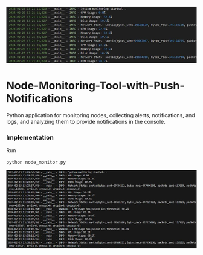 ![node monitor](./images/image.JPG)
# Node-Monitoring-Tool-with-Push-Notifications
Python application for monitoring nodes, collecting alerts, notifications, and logs, and analyzing them to provide notifications in the console.


### Implementation
Run 
```
python node_monitor.py
```
![node monitor](./images/image2.JPG)

